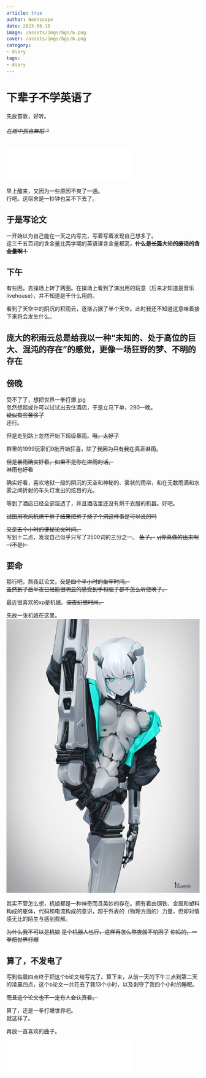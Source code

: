 ```yaml
---
article: true
author: Neonscape
date: 2023-06-10
image: /assets/imgs/bgs/6.png
cover: /assets/imgs/bgs/6.png
category: 
- diary
tags:
- diary
---
```

# 下辈子不学英语了

先放首歌，好听。

###### *~~在雨中独自舞蹈？~~*

<iframe frameborder="no" border="0" marginwidth="0" marginheight="0" width=330 height=86 src="//music.163.com/outchain/player?type=2&id=399552068&auto=1&height=66"></iframe>

早上醒来，又因为一些原因不爽了一通。
<br>行吧。这宿舍是一秒钟也呆不下去了。

## 于是写论文
一开始以为自己能在一天之内写完，写着写着发现自己想多了。
<br>这三千五百词的含金量比两学期的英语课含金量都高，~~**什么是长篇大论的废话的含金量啊！**~~

## 下午
有些困，去操场上转了两圈。在操场上看到了演出用的玩意（后来才知道是音乐livehouse），并不知道是干什么用的。

看到了天空中的阴沉的积雨云，逐渐占据了半个天空。此时我还不知道这意味着接下来将会发生什么。
## 庞大的积雨云总是给我以一种“未知的、处于高位的巨大、混沌的存在”的感觉，更像一场狂野的梦、不明的存在

## 傍晚
受不了了，想把世界一拳打爆.jpg
<br>忽然想起或许可以试试出去住酒店，于是立马下单，290一晚。
<br>~~疑似有些奢侈了~~
<br>还行。

但是走到路上忽然开始下超级暴雨。~~哦，太好了~~

群里的1999玩家们~~9批~~开始狂喜，除了我~~因为只有我在真正淋雨~~。

~~但是暴雨确实好看，如果不是你在淋雨的话。~~<br>~~淋雨也好看~~

确实好看，喜欢地狱一般的阴沉的天空和神秘的、雾状的雨帘，和在无数雨滴和水雾之间折射的车头灯发出的炫目的光。

等到了酒店已经全部湿透了，并且酒店里还没有烘干衣服的机器。好吧。

~~试图用吹风机烘干裤子结果把裤子烧了个洞这件事是可以说的吗~~

~~又是五个小时的便秘论文时间。~~<br>
写到十二点，发现自己似乎只写了3500词的三分之一。
~~急了。~~ ~~yj你真做的出来啊（不是）~~

## 要命
那行吧，熬夜赶论文。~~又是四个半小时的坐牢时间。~~<br>~~虽然到了后半夜已经能很明显的感受到手和脑子都不怎么听使唤了。~~

最近很喜欢的xp是机娘。~~深夜幻想时间。~~

先放一张机娘在这里。
![可爱机娘](/assets/imgs/misc/20230610-1.png)

其实不管怎么想，机娘都是一种神奇而且美妙的存在。拥有着由钢铁、金属和塑料构成的躯体，代码和电流构成的意识，超乎外表的（物理方面的）力量，但却对情感无比的陌生与感到费解。

~~为什么我不可以是机娘~~ ~~是个机器人也行，这样再怎么熬夜就不怕困了~~ ~~你妈的，一拳把世界打爆~~

## 算了，不发电了
写到临晨四点终于把这个b论文给写完了。算下来，从前一天的下午三点到第二天的凌晨四点，这个b论文一共花去了我13个小时，以及剥夺了我四个小时的睡眠。

~~而且这个论文也不一定有人会认真看。~~

算了，还是一拳打爆世界吧。
<br>就这样了。

再放一首喜欢的曲子。

<iframe frameborder="no" border="0" marginwidth="0" marginheight="0" width=330 height=86 src="//music.163.com/outchain/player?type=2&id=1492827692&auto=0&height=66"></iframe>
